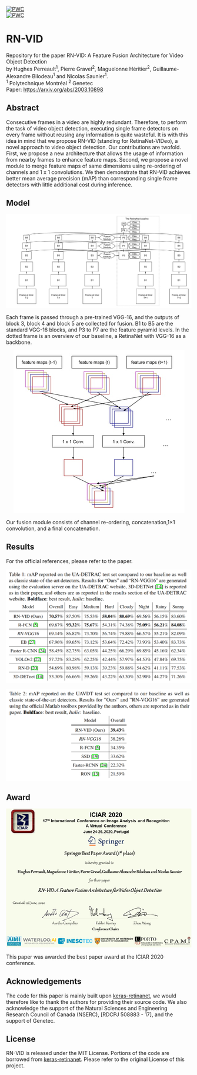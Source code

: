 [![PWC](https://img.shields.io/endpoint.svg?url=https://paperswithcode.com/badge/rn-vid-a-feature-fusion-architecture-for/object-detection-on-ua-detrac)](https://paperswithcode.com/sota/object-detection-on-ua-detrac?p=rn-vid-a-feature-fusion-architecture-for) <br>
[![PWC](https://img.shields.io/endpoint.svg?url=https://paperswithcode.com/badge/rn-vid-a-feature-fusion-architecture-for/object-detection-on-uavdt)](https://paperswithcode.com/sota/object-detection-on-uavdt?p=rn-vid-a-feature-fusion-architecture-for)  <br>
# RN-VID
Repository for the paper RN-VID: A Feature Fusion Architecture for Video Object Detection
<br> by Hughes Perreault<sup>1</sup>, Pierre Gravel<sup>2</sup>, Maguelonne Héritier<sup>2</sup>, Guillaume-Alexandre Bilodeau<sup>1</sup> and Nicolas Saunier<sup>1</sup>.
<br>
<sup>1</sup> Polytechnique Montréal
<sup>2</sup> Genetec <br>
Paper: https://arxiv.org/abs/2003.10898

## Abstract
Consecutive frames in a video are highly redundant. Therefore, to perform the task of video object detection, executing single frame detectors on every frame without reusing any information is quite wasteful. It is with this idea in mind that we propose RN-VID (standing for RetinaNet-VIDeo), a novel approach to video object detection. Our contributions are twofold. First, we propose a new architecture that allows the usage of information from nearby frames to enhance feature maps. Second, we propose a novel module to merge feature maps of same dimensions using re-ordering of channels and 1 x 1 convolutions. We then demonstrate that RN-VID achieves better mean average precision (mAP) than corresponding single frame detectors with little additional cost during inference.

## Model
![Architecture](imgs/architecture.jpg "")

Each frame is passed through a pre-trained VGG-16, and the outputs of block 3, block 4 and block 5 are collected for fusion. B1 to B5 are the standard VGG-16 blocks, and P3 to P7 are the feature pyramid levels. In the dotted frame is an overview of our baseline, a RetinaNet with VGG-16 as a backbone.

<p align="center">
  <img src="https://github.com/hu64/RN-VID/blob/master/imgs/fusion_module.jpg?raw=true" alt="The Fusion Module"/>
</p>

Our fusion module consists of channel re-ordering, concatenation,1×1 convolution, and a final concatenation.

## Results

For the official references, please refer to the paper.

<p align="center">
  <img src="https://github.com/hu64/RN-VID/blob/master/imgs/results-detrac.png?raw=true" alt="results on ua-detrac"  width="600"/>
</p>
<p align="center" width="300">
  <img src="https://github.com/hu64/RN-VID/blob/master/imgs/results-uav.png?raw=true" alt="results on the uavdt dataset"  width="600"/>
</p>

## Award
![Award](imgs/iciar_award.png "")

This paper was awarded the best paper award at the ICIAR 2020 conference.

## Acknowledgements
The code for this paper is mainly built upon [keras-retinanet](https://github.com/fizyr/keras-retinanet), we would therefore like to thank the authors for providing their source code. We also acknowledge the support of the Natural Sciences and Engineering Research Council of Canada (NSERC), [RDCPJ 508883 - 17], and the support of Genetec.

## License

RN-VID is released under the MIT License. Portions of the code are borrowed from [keras-retinanet](https://github.com/fizyr/keras-retinanet). Please refer to the original License of this project.
